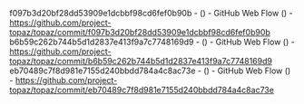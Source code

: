 f097b3d20bf28dd53909e1dcbbf98cd6fef0b90b -  () - GitHub Web Flow () - https://github.com/project-topaz/topaz/commit/f097b3d20bf28dd53909e1dcbbf98cd6fef0b90b
b6b59c262b744b5d1d2837e413f9a7c7748169d9 -  () - GitHub Web Flow () - https://github.com/project-topaz/topaz/commit/b6b59c262b744b5d1d2837e413f9a7c7748169d9
eb70489c7f8d981e7155d240bbdd784a4c8ac73e -  () - GitHub Web Flow () - https://github.com/project-topaz/topaz/commit/eb70489c7f8d981e7155d240bbdd784a4c8ac73e
